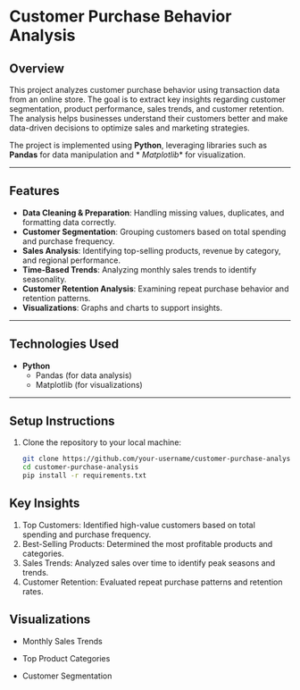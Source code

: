 # **Customer Purchase Behavior Analysis**

## **Overview**

This project analyzes customer purchase behavior using transaction data from an online store. The goal is to extract key
insights regarding customer segmentation, product performance, sales trends, and customer retention. The analysis helps
businesses understand their customers better and make data-driven decisions to optimize sales and marketing strategies.

The project is implemented using **Python**, leveraging libraries such as **Pandas** for data manipulation and *
*Matplotlib** for visualization.

---

## **Features**

- **Data Cleaning & Preparation**: Handling missing values, duplicates, and formatting data correctly.
- **Customer Segmentation**: Grouping customers based on total spending and purchase frequency.
- **Sales Analysis**: Identifying top-selling products, revenue by category, and regional performance.
- **Time-Based Trends**: Analyzing monthly sales trends to identify seasonality.
- **Customer Retention Analysis**: Examining repeat purchase behavior and retention patterns.
- **Visualizations**: Graphs and charts to support insights.

---

## **Technologies Used**

- **Python**
    - Pandas (for data analysis)
    - Matplotlib (for visualizations)

---

## **Setup Instructions**

1. Clone the repository to your local machine:
   ```bash
   git clone https://github.com/your-username/customer-purchase-analysis.git
   cd customer-purchase-analysis
   pip install -r requirements.txt

## **Key Insights**

1. Top Customers: Identified high-value customers based on total spending and purchase frequency.
2. Best-Selling Products: Determined the most profitable products and categories.
3. Sales Trends: Analyzed sales over time to identify peak seasons and trends.
4. Customer Retention: Evaluated repeat purchase patterns and retention rates.


## **Visualizations**

 - Monthly Sales Trends

 - Top Product Categories

 - Customer Segmentation